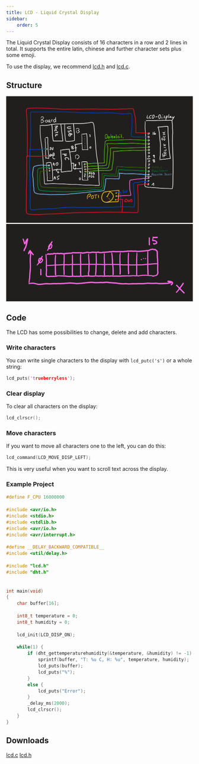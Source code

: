 ```yaml
---
title: LCD - Liquid Crystal Display
sidebar:
    order: 5
---
```


The Liquid Crystal Display consists of 16 characters in a row and 2 lines in total. It supports the entire latin, chinese and further character sets plus some emoji.

To use the display, we recommend [lcd.h](#appendix-a---lcdh) and [lcd.c](#appendix-b---lcdc).

## Structure

![Grid of an LCD on the ATmega 328p](../../../../assets/embedded_programming/lcd/lcd_composition.png)
![Grid of an LCD](../../../../assets/embedded_programming/lcd/lcd_grid.png)

## Code

The LCD has some possibilities to change, delete and add characters.

### Write characters

You can write single characters to the display with `lcd_putc('s')` or a whole string:

```c
lcd_puts('trueberryless');
```

### Clear display

To clear all characters on the display:

```c
lcd_clrscr();
```

### Move characters

If you want to move all characters one to the left, you can do this:

```c
lcd_command(LCD_MOVE_DISP_LEFT);
```

This is very useful when you want to scroll text across the display.

### Example Project

```c
#define F_CPU 16000000

#include <avr/io.h>
#include <stdio.h>
#include <stdlib.h>
#include <avr/io.h>
#include <avr/interrupt.h>

#define __DELAY_BACKWARD_COMPATIBLE__
#include <util/delay.h>

#include "lcd.h"
#include "dht.h"


int main(void)
{
    char buffer[16];

    int8_t temperature = 0;
    int8_t humidity = 0;

    lcd_init(LCD_DISP_ON);

    while(1) {
	    if (dht_gettemperaturehumidity(&temperature, &humidity) != -1) {
			sprintf(buffer, "T: %u C, H: %u", temperature, humidity);
			lcd_puts(buffer);
			lcd_puts("%");
		}
        else {
			lcd_puts("Error");
	    }
	    _delay_ms(2000);
		lcd_clrscr();
    }
}
```

## Downloads

<a href="/embedded_programming/lcd/lcd.c">lcd.c</a>
<a href="/embedded_programming/lcd/lcd.h">lcd.h</a>
